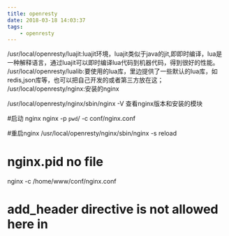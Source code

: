 ```yaml
---
title: openresty
date: 2018-03-18 14:03:37
tags:
	- openresty
---
```

/usr/local/openresty/luajit:luajit环境，luajit类似于java的jit,即即时编译，lua是一种解释语言，通过luajit可以即时编译lua代码到机器代码，得到很好的性能。
/usr/local/openresty/lualib:要使用的lua库，里边提供了一些默认的lua库，如redis,json库等，也可以把自己开发的或者第三方放在这；
/usr/local/openresty/nginx:安装的nginx

/usr/local/openresty/nginx/sbin/nginx -V 	查看nginx版本和安装的模块

#启动 nginx
	nginx -p `pwd`/ -c conf/nginx.conf

#重启nginx
	/usr/local/openresty/nginx/sbin/nginx -s reload

# nginx.pid no file
nginx -c /home/www/conf/nginx.conf

# add_header directive is not allowed here in
